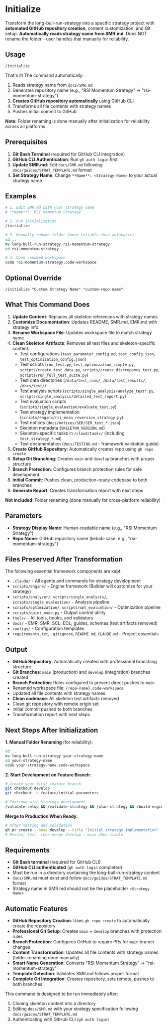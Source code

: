 # Initialize

Transform the long-bull-run-strategy into a specific strategy project with **automated GitHub repository creation**, content customization, and Git setup. **Automatically reads strategy name from SMR.md**. Does NOT rename the folder - user handles that manually for reliability.

## Usage

```
/initialize
```

That's it! The command automatically:
1. Reads strategy name from `docs/SMR.md` 
2. Generates repository name (e.g., "RSI Momentum Strategy" → "rsi-momentum-strategy")
3. **Creates GitHub repository automatically** using GitHub CLI
4. Transforms all file contents with strategy names
5. Pushes initial commit to GitHub

**Note**: Folder renaming is done manually after initialization for reliability across all platforms.

## Prerequisites

1. **Git Bash Terminal** (required for GitHub CLI integration)
2. **GitHub CLI Authentication**: Run `gh auth login` first
3. **Update SMR.md**: Edit `docs/SMR.md` following `docs/guides/STRAT_TEMPLATE.md` format
4. **Set Strategy Name**: Change `**Name**: <Strategy Name>` to your actual strategy name

## Examples

```bash
# 1. Edit SMR.md with your strategy name
# **Name**: `RSI Momentum Strategy`

# 2. Run initialization
/initialize

# 3. Manually rename folder (more reliable than automatic)
cd ..
mv long-bull-run-strategy rsi-momentum-strategy
cd rsi-momentum-strategy

# 4. Open renamed workspace
code rsi-momentum-strategy.code-workspace
```

## Optional Override

```
/initialize "Custom Strategy Name" "custom-repo-name"
```

## What This Command Does

1. **Update Content**: Replaces all skeleton references with strategy names
2. **Customize Documentation**: Updates README, SMR.md, EMR.md with strategy info
3. **Rename Workspace File**: Updates workspace file to match strategy name
4. **Clean Skeleton Artifacts**: Removes all test files and skeleton-specific content:
   - Test configurations (`test_parameter_config.md`, `test_config.json`, `test_optimization_config.json`)
   - Test scripts (`run_test.py`, `test_optimization_simple.py`, `scripts/create_test_data.py`, `scripts/create_discrepancy_test.py`, `scripts/run_full_test_suite.py`)
   - Test data directories (`/data/test_runs/`, `/data/test_results/`, `/docs/test/`)
   - Test analysis scripts (`scripts/single_analysis/analyze_test*.py`, `scripts/single_analysis/detailed_test_report.py`)
   - Test evaluation scripts (`scripts/single_evaluation/evaluate_test.py`)
   - Test strategy implementation (`scripts/engine/rsi_mean_reversion_strategy.py`)
   - Test notices (`docs/notices/SER/SER_test_*.json`)
   - Skeleton metadata (`SKELETON_VERSION.md`)
   - Skeleton-specific tasks in `/cloud/tasks/` (including `test_strategy_*.md`)
   - Test documentation (`docs/TESTING.md` - framework validation guide)
5. **Create GitHub Repository**: Automatically creates repo using `gh repo create`
6. **Setup Git Branching**: Creates `main` and `develop` branches with proper structure
7. **Branch Protection**: Configures branch protection rules for safe development
8. **Initial Commit**: Pushes clean, production-ready codebase to both branches
9. **Generate Report**: Creates transformation report with next steps

**Not included**: Folder renaming (done manually for cross-platform reliability)

## Parameters

- **Strategy Display Name**: Human-readable name (e.g., "RSI Momentum Strategy")
- **Repo Name**: GitHub repository name (kebab-case, e.g., "rsi-momentum-strategy")

## Files Preserved After Transformation

The following essential framework components are kept:
- `.claude/` - All agents and commands for strategy development
- `scripts/engine/` - Engine framework (Builder will customize for your strategy)
- `scripts/analyzer/`, `scripts/single_analysis/`, `scripts/single_evaluation/` - Analysis pipeline
- `scripts/optimization/`, `scripts/opt_evaluation/` - Optimization pipeline
- `scripts/quiet_mode.py` - Output control utility
- `tools/` - All tools, hooks, and validators
- `docs/` - EMR, SMR, SCL, ECL, guides, schemas (test artifacts removed)
- `configs/` - Configuration templates
- `requirements.txt`, `.gitignore`, `README.md`, `CLAUDE.md` - Project essentials

## Output

- **GitHub Repository**: Automatically created with professional branching structure
- **Git Branches**: `main` (production) and `develop` (integration) branches created
- **Branch Protection**: Rules configured to prevent direct pushes to `main`
- Renamed workspace file: `{repo-name}.code-workspace`
- Updated all file contents with strategy names
- **Clean codebase**: All skeleton test artifacts removed
- Clean git repository with remote origin set
- Initial commit pushed to both branches
- Transformation report with next steps

## Next Steps After Initialization

**1. Manual Folder Renaming** (for reliability):
```bash
cd ..
mv long-bull-run-strategy your-strategy-name
cd your-strategy-name
code your-strategy-name.code-workspace
```

**2. Start Development on Feature Branch**:
```bash
# Create your first feature branch  
git checkout develop
git checkout -b feature/initial-parameters

# Continue with strategy development
/validate-setup && /validate-strategy && /plan-strategy && /build-engine
```

**Merge to Production When Ready**:
```bash
# After testing and validation
gh pr create --base develop --title "Initial strategy implementation"
# Review, test, then merge develop → main when stable
```

## Requirements

- **Git Bash terminal** (required for GitHub CLI)
- **GitHub CLI authenticated** (`gh auth login` completed)
- Must be run in a directory containing the long-bull-run-strategy content
- `docs/SMR.md` must exist and follow `docs/guides/STRAT_TEMPLATE.md` format
- Strategy name in SMR.md should not be the placeholder `<Strategy Name>`

## Automatic Features

- **GitHub Repository Creation**: Uses `gh repo create` to automatically create the repository
- **Professional Git Setup**: Creates `main` + `develop` branches with protection rules
- **Branch Protection**: Configures GitHub to require PRs for `main` branch changes
- **Content Transformation**: Updates all file contents with strategy names (folder renaming done manually)
- **Smart Name Generation**: Converts "RSI Momentum Strategy" → "rsi-momentum-strategy" 
- **Template Detection**: Validates SMR.md follows proper format
- **Complete Git Integration**: Creates repository, sets remote, pushes to both branches

This command is designed to be run immediately after:
1. Cloning skeleton content into a directory
2. Editing `docs/SMR.md` with your strategy specification following `docs/guides/STRAT_TEMPLATE.md`
3. Authenticating with GitHub CLI (`gh auth login`)